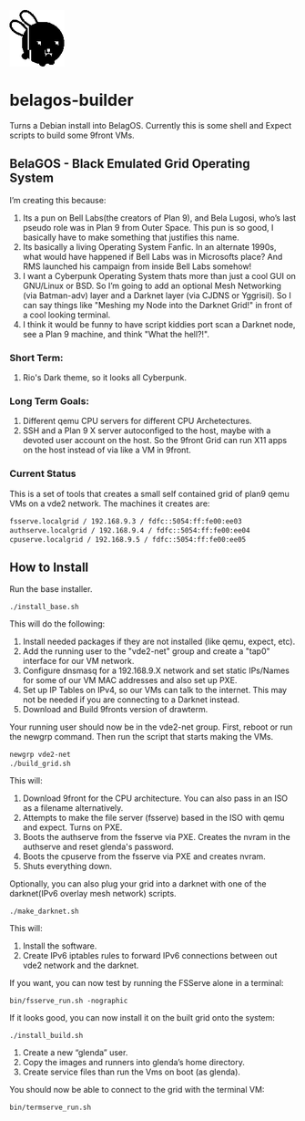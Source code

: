 ![BelaGOS Logo](bela_black.png?raw=true)
# belagos-builder
Turns a Debian install into BelagOS. Currently this is some shell and Expect scripts to build some 9front VMs.

## BelaGOS - Black Emulated Grid Operating System
I’m creating this because:
1. Its a pun on Bell Labs(the creators of Plan 9), and Bela Lugosi, who’s last pseudo role was in Plan 9 from Outer Space. This pun is so good, I basically have to make something that justifies this name.
1. Its basically a living Operating System Fanfic. In an alternate 1990s, what would have happened if Bell Labs was in Microsofts place? And RMS launched his campaign from inside Bell Labs somehow!
1. I want a Cyberpunk Operating System thats more than just a cool GUI on GNU/Linux or BSD. So I’m going to add an optional Mesh Networking (via Batman-adv) layer and a Darknet layer (via CJDNS or Yggrisil). So I can say things like "Meshing my Node into the Darknet Grid!" in front of a cool looking terminal.
1. I think it would be funny to have script kiddies port scan a Darknet node, see a Plan 9 machine, and think "What the hell?!".

### Short Term:
1. Rio's Dark theme, so it looks all Cyberpunk.

### Long Term Goals:
1. Different qemu CPU servers for different CPU Archetectures.
1. SSH and a Plan 9 X server autoconfiged to the host, maybe with a devoted user account on the host. So the 9front Grid can run X11 apps on the host instead of via like a VM in 9front.

### Current Status

This is a set of tools that creates a small self contained grid of plan9 qemu VMs on a vde2 network. The machines it creates are:

	fsserve.localgrid / 192.168.9.3 / fdfc::5054:ff:fe00:ee03
	authserve.localgrid / 192.168.9.4 / fdfc::5054:ff:fe00:ee04
	cpuserve.localgrid / 192.168.9.5 / fdfc::5054:ff:fe00:ee05

## How to Install

Run the base installer.

	./install_base.sh

This will do the following:
1. Install needed packages if they are not installed (like qemu, expect, etc).
1. Add the running user to the "vde2-net" group and create a "tap0" interface for our VM network.
1. Configure dnsmasq for a 192.168.9.X network and set static IPs/Names for some of our VM MAC addresses and also set up PXE.
1. Set up IP Tables on IPv4, so our VMs can talk to the internet. This may not be needed if you are connecting to a Darknet instead.
1. Download and Build 9fronts version of drawterm.

Your running user should now be in the vde2-net group. First, reboot or run the newgrp command. Then run the script that starts making the VMs.

	newgrp vde2-net
	./build_grid.sh

This will:
1. Download 9front for the CPU architecture. You can also pass in an ISO as a filename alternatively.
1. Attempts to make the file server (fsserve) based in the ISO with qemu and expect. Turns on PXE.
1. Boots the authserve from the fsserve via PXE. Creates the nvram in the authserve and reset glenda's password.
1. Boots the cpuserve from the fsserve via PXE and creates nvram.
1. Shuts everything down.

Optionally, you can also plug your grid into a darknet with one of the darknet(IPv6 overlay mesh network) scripts.

	./make_darknet.sh

This will:
1. Install the software. 
1. Create IPv6 iptables rules to forward IPv6 connections between out vde2 network and the darknet.

If you want, you can now test by running the FSServe alone in a terminal:

	bin/fsserve_run.sh -nographic

If it looks good, you can now install it on the built grid onto the system:

	./install_build.sh

1. Create a new “glenda” user.
1. Copy the images and runners into glenda’s home directory.
1. Create service files than run the Vms on boot (as glenda).

You should now be able to connect to the grid with the terminal VM:

	bin/termserve_run.sh
